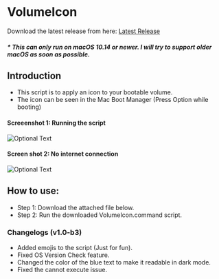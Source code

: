 # VolumeIcon

Download the latest release from here: [Latest Release](https://github.com/Minh-Ton/VolumeIcon/releases/latest)

##### * This can only run on macOS 10.14 or newer. I will try to support older macOS as soon as possible.

## Introduction

- This script is to apply an icon to your bootable volume.
- The icon can be seen in the Mac Boot Manager (Press Option while booting)

#### Screeenshot 1: Running the script
![Optional Text](../resources/Screenshot1.png)
#### Screen shot 2: No internet connection
![Optional Text](../resources/Screenshot2.png)

## How to use:

- Step 1: Download the attached file below.
- Step 2: Run the downloaded VolumeIcon.command script.

### Changelogs (v1.0-b3)

- Added emojis to the script (Just for fun).
- Fixed OS Version Check feature.
- Changed the color of the blue text to make it readable in dark mode.
- Fixed the cannot execute issue.

